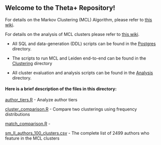 ## Welcome to the Theta+ Repository!

For details on the Markov Clustering (MCL) Algorithm, please refer to [this wiki](https://github.com/NETESOLUTIONS/ERNIE/wiki/Markov-Clustering).

For details on the analysis of MCL clusters please refer to [this wiki](https://github.com/NETESOLUTIONS/ERNIE/wiki/Markov-Clustering-Analysis).

- All SQL and data-generation (DDL) scripts can be found in the [Postgres](Postgres) directory.

- The scripts to run MCL and Leiden end-to-end can be found in the [Clustering](Clustering) directory 

- All cluster evaluation and analysis scripts can be found in the [Analysis](Analysis) directory.

#### Here is a brief description of the files in this directory:

[author_tiers.R](author_tiers.R) - Analyze author tiers

[cluster_comparison.R](cluster_comparison.R) - Compare two clusterings using frequency distributions

[match_comparison.R](match_comparison.R) - 

[sm_II_authors_100_clusters.csv](sm_II_authors_100_clusters.csv) - The complete list of 2499 authors who feature in the MCL clusters
